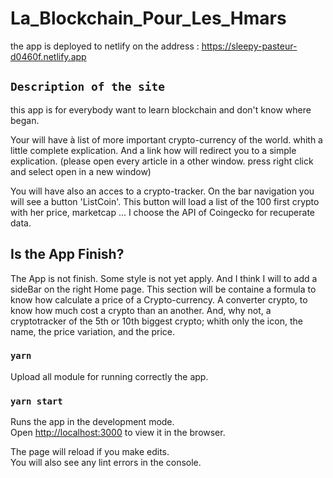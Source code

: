# La_Blockchain_Pour_Les_Hmars
the app is deployed to netlify on the address : https://sleepy-pasteur-d0460f.netlify.app

## `Description of the site`

this app is for everybody want to learn blockchain and don't know where began. 

Your will have à list of  more important crypto-currency of the world. whith a little complete explication. And a link how will redirect you to a simple explication. 
(please open every article in a other window. press right click and select open in a new window)

You will have also an acces to a crypto-tracker. On the bar navigation you will see a button 'ListCoin'. This button will load a list of the 100 first crypto with her price, marketcap ... 
I choose the API of Coingecko for recuperate data. 


## Is the App Finish?

The App is not finish. Some style is not yet apply. 
And I think I will to add a sideBar on the right Home page. This section will be containe a formula to know how calculate a price of a Crypto-currency. A converter crypto, to know how much cost a crypto than an another. And, why not, a cryptotracker of the 5th or 10th biggest crypto; whith only the icon, the name, the price variation, and the price.    



### `yarn`
Upload all module for running correctly the app.



### `yarn start`

Runs the app in the development mode.\
Open [http://localhost:3000](http://localhost:3000) to view it in the browser.

The page will reload if you make edits.\
You will also see any lint errors in the console.







